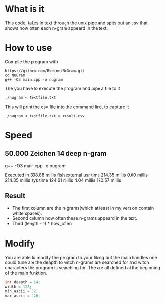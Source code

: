 # What is it
This code, takes in text through the unix pipe and spits out 
an csv that shows how often each n-gram appeard in the text. 

# How to use
Compile the program with
```
https://github.com/Bkeinn/NuGram.git
cd NuGram
g++ -O3 main.cpp -o nugram
```
The you have to execute the program and pipe a file to it
```
./nugram < textfile.txt  
```
This will print the csv file into the command line, to capture it
```
./nugram < testfile.txt > result.csv
```

# Speed

## 50.000 Zeichen 14 deep n-gram
g++ -O3 main.cpp -o nugram

Executed in  338.88 millis    fish           external
   usr time  214.35 millis    0.00 millis  214.35 millis
   sys time  124.61 millis    4.04 millis  120.57 millis

## Result
- The first column are the n-grams(which at least in my version
contain white spaces).
- Second column how often these n-grams appeard
in the text.
- Third (length - 1) * how_often

# Modify
You are able to modify the program to your liking but the main
handles one could tune are the deapth to witch n-grams are searched for and
witch characters the program is searching for. 
The are all defined at the beginning of the main funktion.
```cpp
int deapth = 14;
width = 128;
min_ascii = 32;
max_ascii = 126;
```
